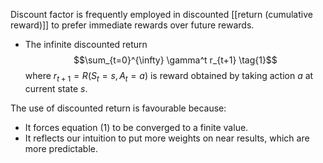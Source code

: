 Discount factor is frequently employed in discounted [[return (cumulative reward)]] to prefer immediate rewards over future rewards.

- The infinite discounted return
$$\sum_{t=0}^{\infty} \gamma^t r_{t+1} \tag{1}$$
where $r_{t+1} = R(S_t=s, A_t=a)$ is reward obtained by taking action $a$ at current state $s$.

The use of discounted return is favourable because:
- It forces equation (1) to be converged to a finite value.
- It reflects our intuition to put more weights on near results, which are more predictable.